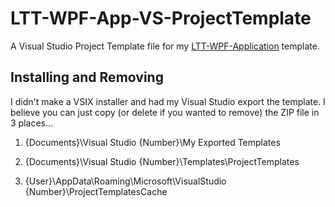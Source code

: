 # LTT-WPF-App-VS-ProjectTemplate
A Visual Studio Project Template file for my [LTT-WPF-Application](https://github.com/AaronAmberman/LTT-WPF-Application) template.

## Installing and Removing
I didn't make a VSIX installer and had my Visual Studio export the template. I believe you can just copy (or delete if you wanted to remove) the ZIP file in 3 places...

1. {Documents}\Visual Studio {Number}\My Exported Templates

2. {Documents}\Visual Studio {Number}\Templates\ProjectTemplates

3. {User}\AppData\Roaming\Microsoft\VisualStudio {Number}\ProjectTemplatesCache
